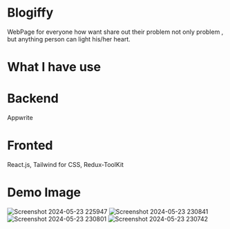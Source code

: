 
# Blogiffy
WebPage for everyone how want share out their problem not only problem , but anything person can light his/her heart.
# What I have use
# Backend
Appwrite
# Fronted
React.js,
Tailwind for CSS,
Redux-ToolKit
# Demo Image
![Screenshot 2024-05-23 225947](https://github.com/shalini1008/blogiffy/assets/122449558/a8930798-7d99-46a7-adc4-cb123f47c280)
![Screenshot 2024-05-23 230841](https://github.com/shalini1008/blogiffy/assets/122449558/a261007a-9c7c-4705-9c03-808339396501)
![Screenshot 2024-05-23 230801](https://github.com/shalini1008/blogiffy/assets/122449558/12e20a1c-7cd1-418f-97d9-fd3df86793a3)
![Screenshot 2024-05-23 230742](https://github.com/shalini1008/blogiffy/assets/122449558/30b666ef-c1f9-4e60-9c23-ace7b9fc8251)
